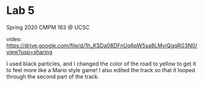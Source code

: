# Lab 5
Spring 2020 CMPM 163 @ UCSC

video: https://drive.google.com/file/d/1h_KSDa08DFnUq6pW5sa8LMvjQgqRG3N0/view?usp=sharing

I used black particles, and I changed the color of the road to yellow to get it to feel more like a Mario style game!
I also edited the track so that it looped through the second part of the track.